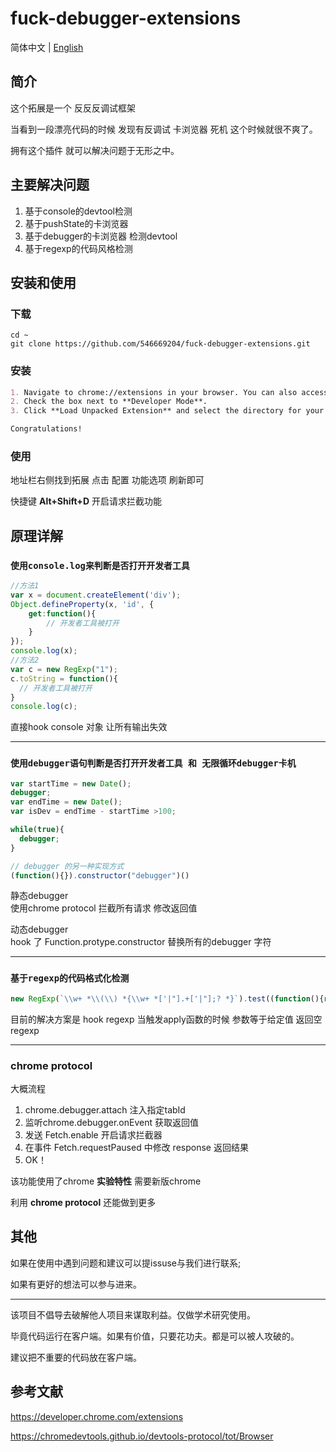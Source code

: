# fuck-debugger-extensions

简体中文 | [English](README.md)

## 简介
这个拓展是一个 反反反调试框架 

当看到一段漂亮代码的时候 发现有反调试 卡浏览器 死机 这个时候就很不爽了。

拥有这个插件 就可以解决问题于无形之中。


## 主要解决问题
1. 基于console的devtool检测
2. 基于pushState的卡浏览器
3. 基于debugger的卡浏览器 检测devtool
4. 基于regexp的代码风格检测
   


## 安装和使用

### 下载
```
cd ~
git clone https://github.com/546669204/fuck-debugger-extensions.git

```

### 安装  

```markdown  
1. Navigate to chrome://extensions in your browser. You can also access this page by clicking on the Chrome menu on the top right side of the Omnibox, hovering over   **More Tools** and selecting **Extensions**.  
2. Check the box next to **Developer Mode**.  
3. Click **Load Unpacked Extension** and select the directory for your "Hello Extensions" extension.

Congratulations! 
```
### 使用  

地址栏右侧找到拓展 点击 配置 功能选项 刷新即可

快捷键 **Alt+Shift+D** 开启请求拦截功能 



## 原理详解

### `使用console.log来判断是否打开开发者工具`
```javascript
//方法1
var x = document.createElement('div');
Object.defineProperty(x, 'id', {
    get:function(){
        // 开发者工具被打开
    }
});
console.log(x);
//方法2
var c = new RegExp("1");
c.toString = function(){
  // 开发者工具被打开
}
console.log(c);
```
直接hook console 对象 让所有输出失效  


-----
### `使用debugger语句判断是否打开开发者工具 和 无限循环debugger卡机`
```javascript
var startTime = new Date();
debugger;
var endTime = new Date();
var isDev = endTime - startTime >100;

while(true){
  debugger;
}

// debugger 的另一种实现方式
(function(){}).constructor("debugger")()

```
静态debugger  
使用chrome protocol 拦截所有请求 修改返回值

动态debugger  
hook 了 Function.protype.constructor 替换所有的debugger 字符

---
### `基于regexp的代码格式化检测`
```javascript
new RegExp(`\\w+ *\\(\\) *{\\w+ *['|"].+['|"];? *}`).test((function(){return "dev"}).toString())
```
目前的解决方案是 hook regexp 当触发apply函数的时候 参数等于给定值 返回空regexp  

----

### chrome protocol

大概流程
1. chrome.debugger.attach 注入指定tabId
2. 监听chrome.debugger.onEvent 获取返回值
3. 发送 Fetch.enable 开启请求拦截器
4. 在事件 Fetch.requestPaused 中修改 response 返回结果
5. OK！
   
该功能使用了chrome **实验特性** 需要新版chrome

利用 **chrome protocol** 还能做到更多

## 其他


如果在使用中遇到问题和建议可以提issuse与我们进行联系; 

如果有更好的想法可以参与进来。  

---


该项目不倡导去破解他人项目来谋取利益。仅做学术研究使用。

毕竟代码运行在客户端。如果有价值，只要花功夫。都是可以被人攻破的。

建议把不重要的代码放在客户端。


## 参考文献

https://developer.chrome.com/extensions

https://chromedevtools.github.io/devtools-protocol/tot/Browser